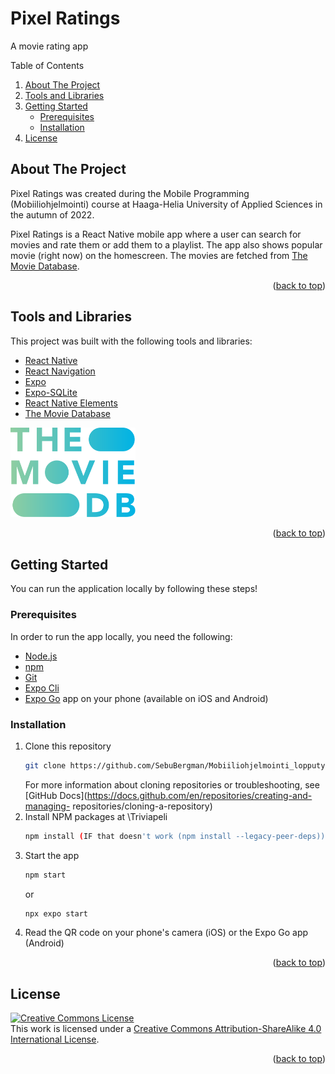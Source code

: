 <a name="readme-top"></a>
<!--
*** Thanks for checking out the Best-README-Template. If you have a suggestion
*** that would make this better, please fork the repo and create a pull request
*** or simply open an issue with the tag "enhancement".
*** Don't forget to give the project a star!
*** Thanks again! Now go create something AMAZING! :D
-->

# Pixel Ratings

A movie rating app

<!-- TABLE OF CONTENTS -->
  <summary>Table of Contents</summary>
  <ol>
    <li>
      <a href="#about-the-project">About The Project</a>
    </li>
    <li><a href="#tools-and-libraries">Tools and Libraries</a></li>
    <li>
      <a href="#getting-started">Getting Started</a>
      <ul>
        <li><a href="#prerequisites">Prerequisites</a></li>
        <li><a href="#installation">Installation</a></li>
      </ul>
    </li>
    <li><a href="#license">License</a></li>
  </ol>



<!-- ABOUT THE PROJECT -->
## About The Project

Pixel Ratings was created during the Mobile Programming (Mobiiliohjelmointi) course at Haaga-Helia University of Applied Sciences in the autumn of 2022.

Pixel Ratings is a React Native mobile app where a user can search for movies and rate them or add them to a playlist. The app also shows popular movie (right now) on the homescreen. The movies are fetched from [The Movie Database](https://www.themoviedb.org/documentation/api).

<p align="right">(<a href="#readme-top">back to top</a>)</p>


<!-- TOOLS AND LIBRARIES -->
## Tools and Libraries

This project was built with the following tools and libraries:

* [React Native](https://reactnative.dev/)
* [React Navigation](https://reactnavigation.org/)
* [Expo](https://expo.dev/)
* [Expo-SQLite](https://docs.expo.dev/versions/latest/sdk/sqlite/)
* [React Native Elements](https://reactnativeelements.com/)
* [The Movie Database](https://www.themoviedb.org/documentation/api)
<img src="src/assets/TheMovieDB.svg" alt="logo" width="200" height="auto" />

<p align="right">(<a href="#readme-top">back to top</a>)</p>



<!-- GETTING STARTED -->
## Getting Started

You can run the application locally by following these steps!

### Prerequisites

In order to run the app locally, you need the following:
* [Node.js](https://nodejs.org/en/)
* [npm](https://docs.npmjs.com/downloading-and-installing-node-js-and-npm)
* [Git](https://www.git-scm.com/)
* [Expo Cli](https://docs.expo.dev/get-started/installation/#1-expo-cli)
* [Expo Go](https://docs.expo.dev/get-started/installation/#2-expo-go-app-for-android-and) app on your phone (available on iOS and Android)

### Installation

1. Clone this repository
   ```sh
   git clone https://github.com/SebuBergman/Mobiiliohjelmointi_lopputyo.git
   ```
   For more information about cloning repositories or troubleshooting, see [GitHub Docs](https://docs.github.com/en/repositories/creating-and-managing-   repositories/cloning-a-repository)
2. Install NPM packages at \Triviapeli
   ```sh
   npm install (IF that doesn't work (npm install --legacy-peer-deps))
   ```
3. Start the app
   ```sh
   npm start
   ```
   or
      ```sh
   npx expo start
   ```
4. Read the QR code on your phone's camera (iOS) or the Expo Go app (Android)

<p align="right">(<a href="#readme-top">back to top</a>)</p>

<!-- LICENSE -->
## License

<a rel="license" href="http://creativecommons.org/licenses/by-sa/4.0/"><img alt="Creative Commons License" style="border-width:0" src="https://i.creativecommons.org/l/by-sa/4.0/88x31.png" /></a><br />This work is licensed under a <a rel="license" href="http://creativecommons.org/licenses/by-sa/4.0/">Creative Commons Attribution-ShareAlike 4.0 International License</a>.

<p align="right">(<a href="#readme-top">back to top</a>)</p>


